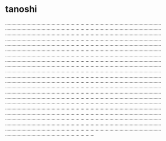 # tanoshi
...................................................................................................................................................................................................................................................................................................................................................................................................................................................................................................................................................................................................................................................................................................................................................................................................................................................................................................................................................................................................................................................................................................................................................................................................................................................................................................................................................................................................................................................................................................................................................................................................................................................................................................................................................................................................................................................................................................................................................................................................................................................................................................................................................................................................................................................................................................................................................................................................................................................................................................................................................................................................................................................................................................................................................................................